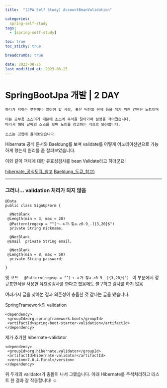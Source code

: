 ```yaml
---
title:  "[JPA Self Study] AccountBeanValidation"

categories:
  spring-self-study
tags:
  - [spring-self-study]

toc: true
toc_sticky: true

breadcrumbs: true

date: 2023-08-25
last_modified_at: 2023-08-25
---
```


# SpringBootJpa 개발 | 2 DAY
```
하다가 막히는 부분이나 알아야 할 사항, 혹은 버전의 문제 등을 적기 위한 간단한 노트이며

이는 공부용 소스이기 때문에 소스에 주석을 달아가며 설명을 적어뒀습니다.
따라서 해당 날짜의 소스를 보며 노트를 참고하는 식으로 봐야합니다.

소스는 깃헙에 올려놓았습니다.
```

Hibernate 공식 문서와 Baeldung를 보며 validate를 어떻게 어노테이션만으로 가능하게 했는지 원리를 좀 살펴보았습니다.

이와 같이 객체에 대한 유효성검사를 bean Validate라고 하더군요!

[hibernate_공식도큐_참고](https://docs.jboss.org/hibernate/validator/7.0/reference/en-US/html_single/#preface)
[Baeldung_도큐_참고)](https://www.baeldung.com/javax-validation)


---
### 그러나... validation 처리가 되지 않음
```
@Data  
public class SignUpForm {  
  
  @NotBlank  
 @Length(min = 3, max = 20)  
  @Pattern(regexp = "^[ㄱ-ㅎ가-힣a-z0-9_-]{3,20}$")  
  private String nickname;  
  
  @NotBlank  
 @Email  private String email;  
  
  @NotBlank  
 @Length(min = 8, max = 50)  
  private String password;  
  
}
```

윗 코드 ```   @Pattern(regexp = "^[ㄱ-ㅎ가-힣a-z0-9_-]{3,20}$")  ``` 이 부분에서 정규표현식을 사용한 유효성검사를 한다고 했음에도 불구하고 검사를 하지 않음

여러가지 글을 찾아본 결과 의존성이 충돌한 것 같다는 글을 봤습니다.

SpringFramework의 validation
```
<dependency>  
 <groupId>org.springframework.boot</groupId>  
 <artifactId>spring-boot-starter-validation</artifactId>  
</dependency>
```
제가 추가한 hibernate-validator
```
<dependency>  
 <groupId>org.hibernate.validator</groupId> 
 <artifactId>hibernate-validator</artifactId> 
 <version>7.0.4.Final</version>
</dependency>
```
위 두개의 validator가 충돌이 나서 그랬습니다.
아래 Hibernate를 주석처리하고 테스트 한 결과 잘 작동합니다! ☺
